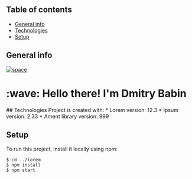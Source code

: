 ## Table of contents
* [General info](#general-info)
* [Technologies](#technologies)
* [Setup](#setup)

## General info
<a href="https://github.com/siberiacancode">
  <img src="https://cdn1.epicgames.com/ue/product/Screenshot/Image10-1920x1080-62a982ae51602dab039765f08d991d4c.png?resize=1&w=1920" alt="space" align="center"/>
</a>

<h1 align="left">:wave: Hello there! I'm Dmitry Babin</h1>
## Technologies
Project is created with:
* Lorem version: 12.3
* Ipsum version: 2.33
* Ament library version: 999

## Setup
To run this project, install it locally using npm:

```
$ cd ../lorem
$ npm install
$ npm start
```
